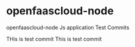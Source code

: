# openfaascloud-node
openfaascloud-node Js application
Test Commits

THis is test commit
This is test commit
